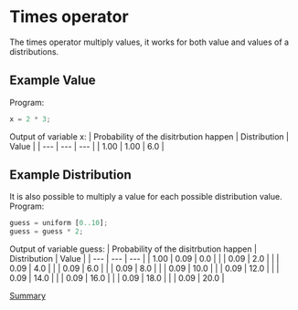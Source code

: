 # Times operator

The times operator multiply values, it works for both value and values of a distributions.

## Example Value
Program:
```python
x = 2 * 3;
```

Output of variable x:
| Probability of the disitrbution happen | Distribution | Value | 
| --- | --- | --- |
| 1.00 | 1.00 | 6.0 |


## Example Distribution
It is also possible to multiply a value for each possible distribution value.
Program:
```python
guess = uniform [0..10];
guess = guess * 2;
```

Output of variable guess:
| Probability of the disitrbution happen | Distribution | Value | 
| --- | --- | --- |
| 1.00 | 0.09 | 0.0 |
| | 0.09 | 2.0 |
| | 0.09 | 4.0 |
| | 0.09 | 6.0 |
| | 0.09 | 8.0 |
| | 0.09 | 10.0 |
| | 0.09 | 12.0 |
| | 0.09 | 14.0 |
| | 0.09 | 16.0 |
| | 0.09 | 18.0 |
| | 0.09 | 20.0 |

[Summary](https://github.com/gleisonsdm/Kuifje-Documentation)
